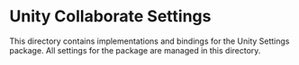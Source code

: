 # Unity Collaborate Settings

This directory contains implementations and bindings for the Unity Settings package. All settings for the package are
managed in this directory.
